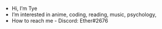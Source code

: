 - Hi, I’m Tye
- I’m interested in anime, coding, reading, music, psychology, 
- How to reach me - Discord: Ether#2676
